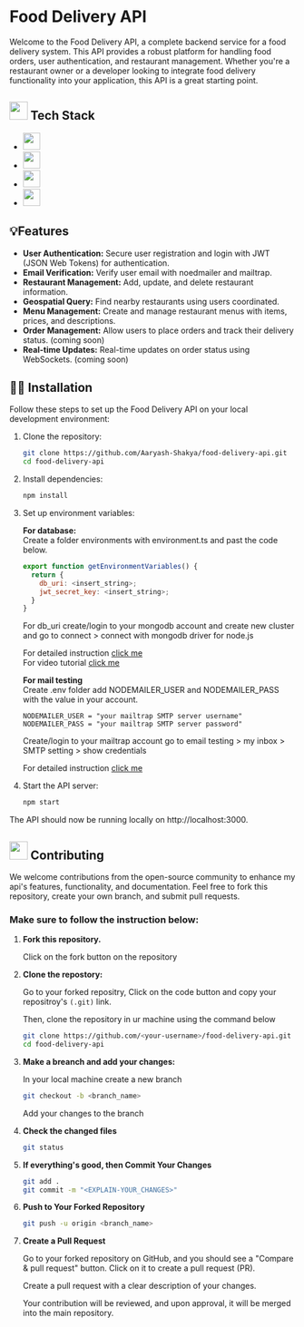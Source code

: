 # Food Delivery API

Welcome to the Food Delivery API, a complete backend service for a food delivery system. This API provides a robust platform for handling food orders, user authentication, and restaurant management. Whether you're a restaurant owner or a developer looking to integrate food delivery functionality into your application, this API is a great starting point.

## <img src="https://cdn.iconscout.com/icon/free/png-256/free-layers-94-675757.png?f=webp" height=32 width=32> Tech Stack

- <img src="https://img.shields.io/badge/-TypeScript-555?logo=typescript" height=30> 
- <img src="https://img.shields.io/badge/-Node.js-555?logo=node.js" height=30> 
- <img src="https://img.shields.io/badge/-Express-555?logo=express" height=30> 
- <img src="https://img.shields.io/badge/-MongoDB-555?logo=mongodb" height=30> 

## 💡Features

- **User Authentication:** Secure user registration and login with JWT (JSON Web Tokens) for authentication.
- **Email Verification:** Verify user email with noedmailer and mailtrap.
- **Restaurant Management:** Add, update, and delete restaurant information.
- **Geospatial Query:** Find nearby restaurants using users coordinated.
- **Menu Management:** Create and manage restaurant menus with items, prices, and descriptions.
- **Order Management:** Allow users to place orders and track their delivery status. (coming soon)
- **Real-time Updates:** Real-time updates on order status using WebSockets. (coming soon)

## 🧑‍💻 Installation
Follow these steps to set up the Food Delivery API on your local development environment:

1. Clone the repository:
    ```sh
    git clone https://github.com/Aaryash-Shakya/food-delivery-api.git
    cd food-delivery-api
    ```

2. Install dependencies:
    ```sh
    npm install
    ```

3. Set up environment variables:

    **For database:**
    <br>Create a folder environments with environment.ts and past the code below.
    ```js
    export function getEnvironmentVariables() {
      return {
        db_uri: <insert_string>;
        jwt_secret_key: <insert_string>;
      }
    }
    ```
    For db_uri create/login to your mongodb account and create new cluster and go to connect > connect with mongodb driver for node.js 
    
    For detailed instruction [click me](https://www.mongodb.com/languages/javascript/mongodb-and-npm-tutorial)
    <br>For video tutorial [click me](https://youtu.be/LTKgKt_t1JE?si=TVOShixJm1_Zw3cL)

    **For mail testing**
    <br>Create .env folder add NODEMAILER_USER and NODEMAILER_PASS with the value in your account.
    ```
    NODEMAILER_USER = "your mailtrap SMTP server username"
    NODEMAILER_PASS = "your mailtrap SMTP server password"
    ```
    Create/login to your mailtrap account go to email testing > my inbox > SMTP setting > show credentials
    
    For detailed instruction [click me](https://help.mailtrap.io/article/5-testing-integration)

5. Start the API server:
    ```sh
    npm start
    ```

The API should now be running locally on http://localhost:3000.

## <img src="https://cdn.iconscout.com/icon/free/png-256/free-social-285-116319.png?f=webp" height=32 width=32> Contributing
We welcome contributions from the open-source community to enhance my api's features, functionality, and documentation. Feel free to fork this repository, create your own branch, and submit pull requests.

### Make sure to follow the instruction below:

1. **Fork this repository.**
    
    Click on the fork button on the repository

2. **Clone the repostory:**

    Go to your forked repositry, Click on the code button and copy your repositroy's `(.git)` link.
  
    Then, clone the repository in ur machine using the command below

    ```sh
    git clone https://github.com/<your-username>/food-delivery-api.git
    cd food-delivery-api
    ```

3. **Make a breanch and add your changes:**

    In your local machine create a new branch

    ```sh
    git checkout -b <branch_name>
    ```

    Add your changes to the branch

4. **Check the changed files**
 
    ```sh
    git status
    ```

5. **If everything's good, then Commit Your Changes**

    ```sh
    git add .
    git commit -m "<EXPLAIN-YOUR_CHANGES>"
    ```

6. **Push to Your Forked Repository**

    ```sh
    git push -u origin <branch_name>
    ```

7. **Create a Pull Request**

    Go to your forked repository on GitHub, and you should see a "Compare & pull request" button. Click on it to create a pull request (PR).
    
    Create a pull request with a clear description of your changes.
      
    Your contribution will be reviewed, and upon approval, it will be merged into the main repository.

